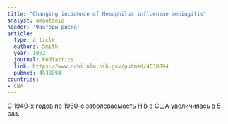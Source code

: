 ```yaml
---
title: "Changing incidence of Hemophilus influenzae meningitis"
analyst: amantonio
header: 'Факторы риска'
article:
  type: article
  authors: Smith
  year: 1972
  journal: Pediatrics
  link: https://www.ncbi.nlm.nih.gov/pubmed/4538894
  pubmed: 4538894
countries:
- США
---
```


С 1940-х годов по 1960-е заболеваемость Hib в США увеличилась в 5 раз.

